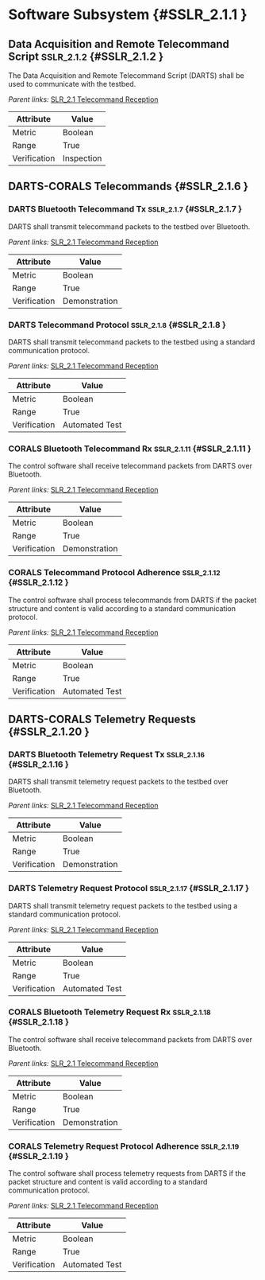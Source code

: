 # Software Subsystem {#SSLR_2.1.1 }

## Data Acquisition and Remote Telecommand Script <small>SSLR_2.1.2</small> {#SSLR_2.1.2 }

The Data Acquisition and Remote Telecommand Script (DARTS) shall be used to communicate with the testbed.

*Parent links:* [SLR_2.1 Telecommand Reception](SLR_2.html#SLR_2.1)

| Attribute | Value |
| --------- | ----- |
| Metric | Boolean |
| Range | True |
| Verification | Inspection |


## DARTS-CORALS Telecommands {#SSLR_2.1.6 }

### DARTS Bluetooth Telecommand Tx <small>SSLR_2.1.7</small> {#SSLR_2.1.7 }

DARTS shall transmit telecommand packets to the testbed over Bluetooth.

*Parent links:* [SLR_2.1 Telecommand Reception](SLR_2.html#SLR_2.1)

| Attribute | Value |
| --------- | ----- |
| Metric | Boolean |
| Range | True |
| Verification | Demonstration |


### DARTS Telecommand Protocol <small>SSLR_2.1.8</small> {#SSLR_2.1.8 }

DARTS shall transmit telecommand packets to the testbed using a standard communication protocol.

*Parent links:* [SLR_2.1 Telecommand Reception](SLR_2.html#SLR_2.1)

| Attribute | Value |
| --------- | ----- |
| Metric | Boolean |
| Range | True |
| Verification | Automated Test |


### CORALS Bluetooth Telecommand Rx <small>SSLR_2.1.11</small> {#SSLR_2.1.11 }

The control software shall receive telecommand packets from DARTS over Bluetooth.

*Parent links:* [SLR_2.1 Telecommand Reception](SLR_2.html#SLR_2.1)

| Attribute | Value |
| --------- | ----- |
| Metric | Boolean |
| Range | True |
| Verification | Demonstration |


### CORALS Telecommand Protocol Adherence <small>SSLR_2.1.12</small> {#SSLR_2.1.12 }

The control software shall process telecommands from DARTS if the packet structure and content is valid according to a standard communication protocol.

*Parent links:* [SLR_2.1 Telecommand Reception](SLR_2.html#SLR_2.1)

| Attribute | Value |
| --------- | ----- |
| Metric | Boolean |
| Range | True |
| Verification | Automated Test |


## DARTS-CORALS Telemetry Requests {#SSLR_2.1.20 }

### DARTS Bluetooth Telemetry Request Tx <small>SSLR_2.1.16</small> {#SSLR_2.1.16 }

DARTS shall transmit telemetry request packets to the testbed over Bluetooth.

*Parent links:* [SLR_2.1 Telecommand Reception](SLR_2.html#SLR_2.1)

| Attribute | Value |
| --------- | ----- |
| Metric | Boolean |
| Range | True |
| Verification | Demonstration |


### DARTS Telemetry Request Protocol <small>SSLR_2.1.17</small> {#SSLR_2.1.17 }

DARTS shall transmit telemetry request packets to the testbed using a standard communication protocol.

*Parent links:* [SLR_2.1 Telecommand Reception](SLR_2.html#SLR_2.1)

| Attribute | Value |
| --------- | ----- |
| Metric | Boolean |
| Range | True |
| Verification | Automated Test |


### CORALS Bluetooth Telemetry Request Rx <small>SSLR_2.1.18</small> {#SSLR_2.1.18 }

The control software shall receive telecommand packets from DARTS over Bluetooth.

*Parent links:* [SLR_2.1 Telecommand Reception](SLR_2.html#SLR_2.1)

| Attribute | Value |
| --------- | ----- |
| Metric | Boolean |
| Range | True |
| Verification | Demonstration |


### CORALS Telemetry Request Protocol Adherence <small>SSLR_2.1.19</small> {#SSLR_2.1.19 }

The control software shall process telemetry requests from DARTS if the packet structure and content is valid according to a standard communication protocol.

*Parent links:* [SLR_2.1 Telecommand Reception](SLR_2.html#SLR_2.1)

| Attribute | Value |
| --------- | ----- |
| Metric | Boolean |
| Range | True |
| Verification | Automated Test |


